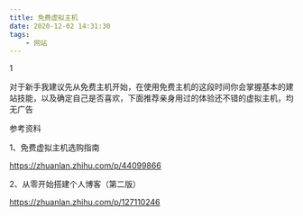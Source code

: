 ```yaml
---
title: 免费虚拟主机
date: 2020-12-02 14:31:30
tags:
	- 网站
---
```


1

对于新手我建议先从免费主机开始，在使用免费主机的这段时间你会掌握基本的建站技能，以及确定自己是否喜欢，下面推荐亲身用过的体验还不错的虚拟主机，均无广告





参考资料

1、免费虚拟主机选购指南

https://zhuanlan.zhihu.com/p/44099866

2、从零开始搭建个人博客（第二版）

https://zhuanlan.zhihu.com/p/127110246